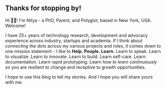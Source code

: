 ## Thanks for stopping by!
Hi 👋🏽! I'm Nitya - a PhD, Parent, and Polyglot, based in New York, USA. Welcome!

I have 25+ years of technology research, development and advocacy experience across industry, startups and academia. If I think about _connecting the dots_ across my various projects and roles, it comes down to one mission statement - I like to **Help. People. Learn.** Learn to speak. Learn to visualize. Learn to innovate. Learn to build. Learn self-care. Learn documentation. Learn rapid prototyping. Learn _how to learn continuiously_ so you are resilient to change and receptive to growth opportunities.

I hope to use this blog to tell my stories. And I hope you will share yours with me.